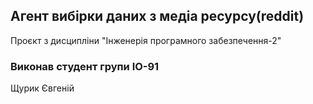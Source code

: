 
## Агент вибірки даних з медіа ресурсу(reddit)
Проєкт з дисципліни "Інженерія програмного забезпечення-2"
### Виконав студент групи ІО-91

Щурик Євгеній
